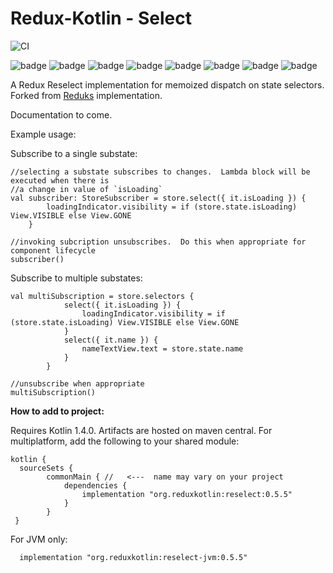 # Redux-Kotlin - Select

![CI](https://github.com/reduxkotlin/Reselect/workflows/PR/badge.svg)

![badge][badge-android]
![badge][badge-native]
![badge][badge-js]
![badge][badge-jvm]
![badge][badge-linux]
![badge][badge-windows]
![badge][badge-mac]
![badge][badge-wasm]

A Redux Reselect implementation for memoized dispatch on state selectors.  Forked from [Reduks](https://github.com/beyondeye/Reduks) implementation.

Documentation to come.

Example usage:

Subscribe to a single substate:

```
//selecting a substate subscribes to changes.  Lambda block will be executed when there is 
//a change in value of `isLoading`
val subscriber: StoreSubscriber = store.select({ it.isLoading }) {
        loadingIndicator.visibility = if (store.state.isLoading) View.VISIBLE else View.GONE
    }

//invoking subcription unsubscribes.  Do this when appropriate for component lifecycle
subscriber()  
```

Subscribe to multiple substates:
```
val multiSubscription = store.selectors {
            select({ it.isLoading }) {
                loadingIndicator.visibility = if (store.state.isLoading) View.VISIBLE else View.GONE
            }
            select({ it.name }) {
                nameTextView.text = store.state.name
            }
        }

//unsubscribe when appropriate
multiSubscription()
```
__How to add to project:__

Requires Kotlin 1.4.0.
Artifacts are hosted on maven central.  For multiplatform, add the following to your shared module:


```
kotlin {
  sourceSets {
        commonMain { //   <---  name may vary on your project
            dependencies {
                implementation "org.reduxkotlin:reselect:0.5.5"
            }
        }
 }
```

For JVM only:
```
  implementation "org.reduxkotlin:reselect-jvm:0.5.5"
```

[badge-android]: http://img.shields.io/badge/platform-android-brightgreen.svg?style=flat
[badge-native]: http://img.shields.io/badge/platform-native-lightgrey.svg?style=flat	
[badge-native]: http://img.shields.io/badge/platform-native-lightgrey.svg?style=flat
[badge-js]: http://img.shields.io/badge/platform-js-yellow.svg?style=flat
[badge-js]: http://img.shields.io/badge/platform-js-yellow.svg?style=flat
[badge-jvm]: http://img.shields.io/badge/platform-jvm-orange.svg?style=flat
[badge-jvm]: http://img.shields.io/badge/platform-jvm-orange.svg?style=flat
[badge-linux]: http://img.shields.io/badge/platform-linux-important.svg?style=flat
[badge-linux]: http://img.shields.io/badge/platform-linux-important.svg?style=flat 
[badge-windows]: http://img.shields.io/badge/platform-windows-informational.svg?style=flat
[badge-windows]: http://img.shields.io/badge/platform-windows-informational.svg?style=flat
[badge-mac]: http://img.shields.io/badge/platform-macos-lightgrey.svg?style=flat
[badge-mac]: http://img.shields.io/badge/platform-macos-lightgrey.svg?style=flat
[badge-wasm]: https://img.shields.io/badge/platform-wasm-darkblue.svg?style=flat
